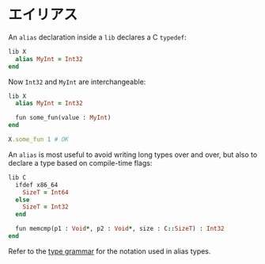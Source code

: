 # エイリアス

An `alias` declaration inside a `lib` declares a C `typedef`:

```ruby
lib X
  alias MyInt = Int32
end
```

Now `Int32` and `MyInt` are interchangeable:

```ruby
lib X
  alias MyInt = Int32

  fun some_fun(value : MyInt)
end

X.some_fun 1 # OK
```

An `alias` is most useful to avoid writing long types over and over, but also to declare a type based on compile-time flags:

```ruby
lib C
  ifdef x86_64
    SizeT = Int64
  else
    SizeT = Int32
  end

  fun memcmp(p1 : Void*, p2 : Void*, size : C::SizeT) : Int32
end
```

Refer to the [type grammar](type_grammar.html) for the notation used in alias types.
